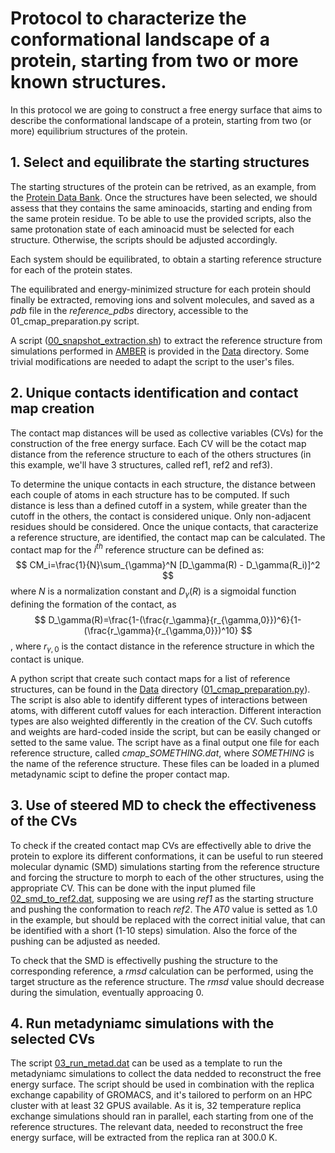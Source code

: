 # Protocol to characterize the conformational landscape of a protein, starting from two or more known structures.

In this protocol we are going to construct a free energy surface that aims to describe the conformational landscape of a protein, starting from two (or more) equilibrium structures of the protein.


## 1. Select and equilibrate the starting structures
The starting structures of the protein can be retrived, as an example, from the [Protein Data Bank](https://www.rcsb.org). Once the structures have been selected, we should assess that they contains the same aminoacids, starting and ending from the same protein residue. To be able to use the provided scripts, also the same protonation state of each aminoacid must be selected for each structure. Otherwise, the scripts should be adjusted accordingly.

Each system should be equilibrated, to obtain a starting reference structure for each of the protein states.

The equilibrated and energy-minimized structure for each protein should finally be extracted, removing ions and solvent molecules, and saved as a _pdb_ file in the _reference_pdbs_ directory, accessible to the 01_cmap_preparation.py script.

A script ([00_snapshot_extraction.sh](Data/00_snapshot_extraction.sh)) to extract the reference structure from simulations performed in [AMBER](https://ambermd.org/) is provided in the [Data](Data) directory. Some trivial modifications are needed to adapt the script to the user's files.


## 2. Unique contacts identification and contact map creation
The contact map distances will be used as collective variables (CVs) for the construction of the free energy surface. Each CV will be the cotact map distance from the reference structure to each of the others structures (in this example, we'll have 3 structures, called ref1, ref2 and ref3).


To determine the unique contacts in each structure, the distance between each couple of atoms in each structure has to be computed. If such distance is less than a defined cutoff in a system, while greater than the cutoff in the others, the contact is considered unique. Only non-adjacent residues should be considered.
Once the unique contacts, that caracterize a reference structure, are identified, the contact map can be calculated. The contact map for the $i^{th}$ reference structure can be defined as:
$$ CM_i=\frac{1}{N}\sum_{\gamma}^N [D_\gamma(R) - D_\gamma(R_i)]^2 $$
where $N$ is a normalization constant and $D_\gamma(R)$ is a sigmoidal function defining the formation of the contact, as
$$ D_\gamma(R)=\frac{1-(\frac{r_\gamma}{r_{\gamma,0}})^6}{1-(\frac{r_\gamma}{r_{\gamma,0}})^10} $$
, where $r_{\gamma,0}$ is the contact distance in the reference structure in which the contact is unique.

A python script that create such contact maps for a list of reference structures, can be found in the [Data](Data) directory ([01_cmap_preparation.py](Data/01_cmap_preparation.py)). The script is also able to identify different types of interactions between atoms, with different cutoff values for each interaction. Different interaction types are also weighted differently in the creation of the CV. 
Such cutoffs and weights are hard-coded inside the script, but can be easily changed or setted to the same value.
The script have as a final output one file for each reference structure, called _cmap_SOMETHING.dat_, where _SOMETHING_ is the name of the reference structure. These files can be loaded in a plumed metadynamic scipt to define the proper contact map. 


## 3. Use of steered MD to check the effectiveness of the CVs
To check if the created contact map CVs are effectivelly able to drive the protein to explore its different conformations, it can be useful to run steered molecular dynamic (SMD) simulations starting from the reference structure and forcing the structure to morph to each of the other structures, using the appropriate CV. This can be done with the input plumed file [02_smd_to_ref2.dat](Data/02_smd_to_ref2.dat), supposing we are using _ref1_ as the starting structure and pushing the conformation to reach _ref2_.
The _AT0_ value is setted as 1.0 in the example, but should be replaced with the correct initial value, that can be identified with a short (1-10 steps) simulation. Also the force of the pushing can be adjusted as needed.

To check that the SMD is effectivelly pushing the structure to the corresponding reference, a _rmsd_ calculation can be performed, using the target structure as the reference structure. The _rmsd_ value should decrease during the simulation, eventually approacing 0.


## 4. Run metadyniamc simulations with the selected CVs
The script [03_run_metad.dat](Data/03_run_metad.dat) can be used as a template to run the metadyniamc simulations to collect the data nedded to reconstruct the free energy surface. The script should be used in combination with the replica exchange capability of GROMACS, and it's tailored to perform on an HPC cluster with at least 32 GPUS available. As it is, 32 temperature replica exchange simulations should ran in parallel, each starting from one of the reference structures. The relevant data, needed to reconstruct the free energy surface, will be extracted from the replica ran at 300.0 K.